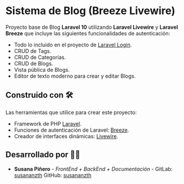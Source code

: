 # Sistema de Blog (Breeze Livewire)

Proyecto base de Blog **Laravel 10** utilizando **Laravel Livewire** y **Laravel Breeze** que incluye las siguientes funcionalidades de autenticación:
* Todo lo incluido en el proyecto de [Laravel Login](https://github.com/susananzth/Laravel_Login_Panel_Roles).
* CRUD de Tags.
* CRUD de Categorías.
* CRUD de Blogs.
* Vista pública de Blogs.
* Editor de texto moderno para crear y editar Blogs.

## Construido con 🛠️

Las herramientas que utilice para crear este proyecto:

* Framework de PHP [Laravel](https://laravel.com/docs/10.x).
* Funciones de autenticación de Laravel: [Breeze](https://laravel.com/docs/10.x/starter-kits#breeze-and-next).
* Creador de interfaces dinámicas: [Livewire](https://laravel-livewire.com/).

## Desarrollado por 👩‍💻

* **Susana Piñero** - *FrontEnd + BackEnd + Documentación* - GitLab: [susananzth](https://gitlab.com/susananzth) GitHub: [susananzth](https://github.com/susananzth)
